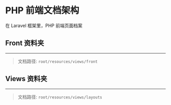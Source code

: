 # PHP 前端文档架构

在 Laravel 框架里，PHP 前端页面档案

## Front 资料夹
---
> 文档路径: `root/resources/views/front`



## Views 资料夹
---
> 文档路径: `root/resources/views/layouts`

